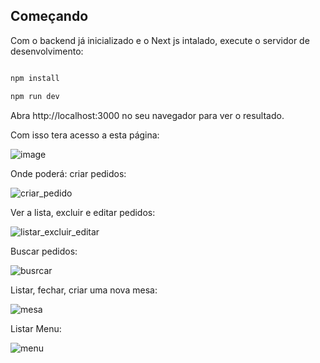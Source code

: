 
## Começando
Com o backend já inicializado e o Next js intalado, execute o servidor de desenvolvimento:

```bash

npm install

npm run dev

```

Abra http://localhost:3000 no seu navegador para ver o resultado.

Com isso tera acesso a esta página: 

![image](https://github.com/user-attachments/assets/a615f4aa-9a3f-4777-a10e-4b374dbb3594)

Onde poderá:
criar pedidos:

![criar_pedido](https://github.com/user-attachments/assets/03095e59-38d3-44e2-82f2-0dd7a3e65677)

Ver a lista, excluir e editar pedidos:

![listar_excluir_editar](https://github.com/user-attachments/assets/29a29117-c8da-4d2c-8e3f-b747c5823831)

Buscar pedidos:

![busrcar](https://github.com/user-attachments/assets/88d3cdac-2bc9-42de-ae7d-63537dd5a657)

Listar, fechar, criar uma nova mesa:

![mesa](https://github.com/user-attachments/assets/a389e0a0-3065-4053-8606-2511261f393c)

Listar Menu:

![menu](https://github.com/user-attachments/assets/80d6579f-1b46-459c-a164-869d1a7eebc8)


